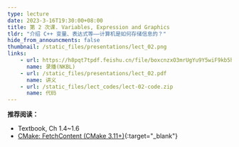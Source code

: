 ```yaml
---
type: lecture
date: 2023-3-16T19:30:00+08:00
title: 第 2 次课. Variables, Expression and Graphics
tldr: "介绍 C++ 变量、表达式等——计算机是如何存储信息的？"
hide_from_announcments: false
thumbnail: /static_files/presentations/lect_02.png
links:
    - url: https://h8pqt7tpdf.feishu.cn/file/boxcnzxO3mrUgYu9Y5wiF9kb5hd
      name: 录播(NKBL)
    - url: /static_files/presentations/lect_02.pdf
      name: 讲义
    - url: /static_files/lect_codes/lect-02-code.zip
      name: 代码
---
```


**推荐阅读：**

- Textbook, Ch 1.4~1.6
- [CMake: FetchContent (CMake 3.11+)](https://cliutils.gitlab.io/modern-cmake/chapters/projects/fetch.html){:target="_blank"}
